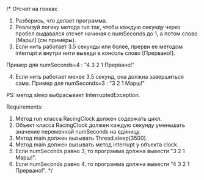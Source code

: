
/* Отсчет на гонках
1. Разберись, что делает программа.
2. Реализуй логику метода run так, чтобы каждую секунду через пробел
   выдавался отсчет начиная с numSeconds до 1, а потом слово [Марш!] (см примеры).
3. Если нить работает 3.5 секунды или более, прерви ее методом interrupt и внутри нити выведи в консоль слово [Прервано!].

Пример для numSeconds=4 :
"4 3 2 1 Прервано!"

4. Если нить работает менее 3.5 секунд, она должна завершиться сама.
   Пример для numSeconds=3 :
   "3 2 1 Марш!"

PS: метод sleep выбрасывает InterruptedException.


Requirements:
1. Метод run класса RacingClock должен содержать цикл.
2. Объект класса RacingClock должен каждую секунду уменьшать значение переменной numSeconds на единицу.
3. Метод main должен вызывать Thread.sleep(3500).
4. Метод main должен вызывать метод interrupt у объекта clock.
5. Если numSeconds равно 3, то программа должна вывести "3 2 1 Марш!".
6. Если numSeconds равно 4, то программа должна вывести "4 3 2 1 Прервано!".
   */